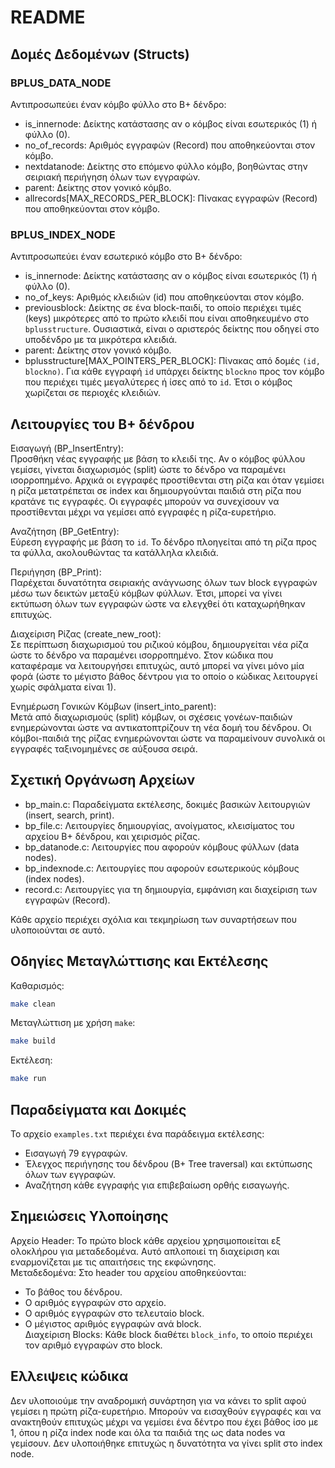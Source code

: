 # README

## Δομές Δεδομένων (Structs)

### BPLUS_DATA_NODE

Αντιπροσωπεύει έναν κόμβο φύλλο στο B+ δένδρο:

- is_innernode: Δείκτης κατάστασης αν ο κόμβος είναι εσωτερικός (1) ή φύλλο (0).  
- no_of_records: Αριθμός εγγραφών (Record) που αποθηκεύονται στον κόμβο.  
- nextdatanode: Δείκτης στο επόμενο φύλλο κόμβο, βοηθώντας στην σειριακή περιήγηση όλων των εγγραφών.  
- parent: Δείκτης στον γονικό κόμβο.  
- allrecords[MAX_RECORDS_PER_BLOCK]: Πίνακας εγγραφών (Record) που αποθηκεύονται στον κόμβο.

### BPLUS_INDEX_NODE

Αντιπροσωπεύει έναν εσωτερικό κόμβο στο B+ δένδρο:

- is_innernode: Δείκτης κατάστασης αν ο κόμβος είναι εσωτερικός (1) ή φύλλο (0).  
- no_of_keys: Αριθμός κλειδιών (id) που αποθηκεύονται στον κόμβο.  
- previousblock: Δείκτης σε ένα block-παιδί, το οποίο περιέχει τιμές (keys) μικρότερες από το πρώτο κλειδί που είναι αποθηκευμένο στο `bplusstructure`. Ουσιαστικά, είναι ο αριστερός δείκτης που οδηγεί στο υποδένδρο με τα μικρότερα κλειδιά.  
- parent: Δείκτης στον γονικό κόμβο.  
- bplusstructure[MAX_POINTERS_PER_BLOCK]: Πίνακας από δομές `(id, blockno)`. Για κάθε εγγραφή `id` υπάρχει δείκτης `blockno` προς τον κόμβο που περιέχει τιμές μεγαλύτερες ή ίσες από το `id`. Έτσι ο κόμβος χωρίζεται σε περιοχές κλειδιών. 

## Λειτουργίες του B+ δένδρου

   Εισαγωγή (BP_InsertEntry):  
   Προσθήκη νέας εγγραφής με βάση το κλειδί της. Αν ο κόμβος φύλλου γεμίσει, γίνεται διαχωρισμός (split) ώστε το δένδρο να παραμένει ισορροπημένο.
   Αρχικά οι εγγραφές προστίθενται στη ρίζα και όταν γεμίσει η ρίζα μετατρέπεται σε index και δημιουργούνται παιδιά στη ρίζα που κρατάνε τις εγγραφές.
   Οι εγγραφές μπορούν να συνεχίσουν να προστίθενται μέχρι να γεμίσει από εγγραφές η ρίζα-ευρετήριο.

   Αναζήτηση (BP_GetEntry):  
   Εύρεση εγγραφής με βάση το `id`. Το δένδρο πλοηγείται από τη ρίζα προς τα φύλλα, ακολουθώντας τα κατάλληλα κλειδιά.

   Περιήγηση (BP_Print):  
   Παρέχεται δυνατότητα σειριακής ανάγνωσης όλων των block εγγραφών μέσω των δεικτών μεταξύ κόμβων φύλλων. Έτσι, μπορεί να γίνει εκτύπωση όλων των εγγραφών ώστε
   να ελεγχθεί ότι καταχωρήθηκαν επιτυχώς.

   Διαχείριση Ρίζας (create_new_root):  
   Σε περίπτωση διαχωρισμού του ριζικού κόμβου, δημιουργείται νέα ρίζα ώστε το δένδρο να παραμένει ισορροπημένο. Στον κώδικα που καταφέραμε να λειτουργήσει επιτυχώς,
   αυτό μπορεί να γίνει μόνο μία φορά (ώστε το μέγιστο βάθος δέντρου για το οποίο ο κώδικας λειτουργεί χωρίς σφάλματα είναι 1).

   Ενημέρωση Γονικών Κόμβων (insert_into_parent):  
   Μετά από διαχωρισμούς (split) κόμβων, οι σχέσεις γονέων-παιδιών ενημερώνονται ώστε να αντικατοπτρίζουν τη νέα δομή του δένδρου. Οι κόμβοι-παιδιά της ρίζας
   ενημερώνονται ώστε να παραμείνουν συνολικά οι εγγραφές ταξινομημένες σε αύξουσα σειρά.

## Σχετική Οργάνωση Αρχείων

- bp_main.c: Παραδείγματα εκτέλεσης, δοκιμές βασικών λειτουργιών (insert, search, print).  
- bp_file.c: Λειτουργίες δημιουργίας, ανοίγματος, κλεισίματος του αρχείου B+ δένδρου, και χειρισμός ρίζας.  
- bp_datanode.c: Λειτουργίες που αφορούν κόμβους φύλλων (data nodes).  
- bp_indexnode.c: Λειτουργίες που αφορούν εσωτερικούς κόμβους (index nodes).  
- record.c: Λειτουργίες για τη δημιουργία, εμφάνιση και διαχείριση των εγγραφών (Record).

Κάθε αρχείο περιέχει σχόλια και τεκμηρίωση των συναρτήσεων που υλοποιούνται σε αυτό.

## Οδηγίες Μεταγλώττισης και Εκτέλεσης

  Καθαρισμός:

   ```bash
   make clean
   ```

   Μεταγλώττιση με χρήση `make`:

   ```bash
   make build
   ```

   Εκτέλεση:

   ```bash
   make run
   ```

## Παραδείγματα και Δοκιμές

Το αρχείο `examples.txt` περιέχει ένα παράδειγμα εκτέλεσης: 

- Εισαγωγή 79 εγγραφών.  
- Έλεγχος περιήγησης του δένδρου (B+ Tree traversal) και εκτύπωσης όλων των εγγραφών.  
- Αναζήτηση κάθε εγγραφής για επιβεβαίωση ορθής εισαγωγής.

## Σημειώσεις Υλοποίησης

   Αρχείο Header: Το πρώτο block κάθε αρχείου χρησιμοποιείται εξ ολοκλήρου για μεταδεδομένα. Αυτό απλοποιεί τη διαχείριση και εναρμονίζεται με τις απαιτήσεις της εκφώνησης.  
   Μεταδεδομένα: Στο header του αρχείου αποθηκεύονται:  

   - Το βάθος του δένδρου.  
   - Ο αριθμός εγγραφών στο αρχείο.  
   - Ο αριθμός εγγραφών στο τελευταίο block.  
   - Ο μέγιστος αριθμός εγγραφών ανά block.  
   Διαχείριση Blocks: Κάθε block διαθέτει `block_info`, το οποίο περιέχει τον αριθμό εγγραφών στο block.  

## Ελλειψεις κώδικα

Δεν υλοποιούμε την αναδρομική συνάρτηση για να κάνει το split αφού γεμίσει η πρώτη ρίζα-ευρετήριο. Μπορούν να εισαχθούν εγγραφές και να ανακτηθούν επιτυχώς
μέχρι να γεμίσει ένα δέντρο που έχει βάθος ίσο με 1, όπου η ρίζα index node και όλα τα παιδιά της ως data nodes να γεμίσουν. Δεν υλοποιήθηκε επιτυχώς
η δυνατότητα να γίνει split στο index node.
